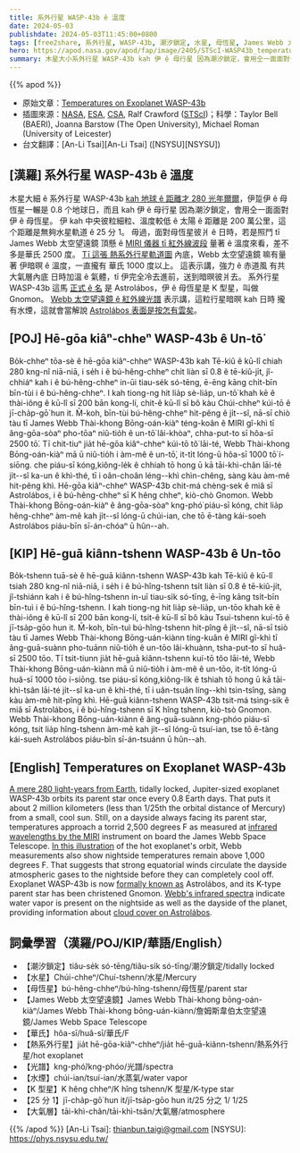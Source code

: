 ```yaml
---
title: 系外行星 WASP-43b ê 溫度
date: 2024-05-03
publishdate: 2024-05-03T11:45:00+0800
tags: [free2share, 系外行星, WASP-43b, 潮汐鎖定, 水星, 母恆星, James Webb 太空望遠鏡, 華氏, 熱系外行星, 光譜, 水煙, K 型星, 大氣層]
hero: https://apod.nasa.gov/apod/fap/image/2405/STScI-WASP43b_temperature.png
summary: 木星大小系外行星 WASP-43b kah 伊 ê 母行星 因為潮汐鎖定，會用仝一面面對伊 ê 母恆星。
---
```


{{% apod %}}

- 原始文章：[Temperatures on Exoplanet WASP-43b](https://apod.nasa.gov/apod/ap240503.html)
- 插圖來源：[NASA](https://www.nasa.gov/), [ESA](https://www.esa.int/), [CSA](https://www.asc-csa.gc.ca/eng/), Ralf Crawford ([STScI](https://www.stsci.edu/))；科學：Taylor Bell (BAERI), Joanna Barstow (The Open University), Michael Roman (University of Leicester)
- 台文翻譯：[An-Li Tsai][An-Li Tsai] ([NSYSU][NSYSU])

## [漢羅] 系外行星 WASP-43b ê 溫度
木星大細 ê 系外行星 WASP-43b [kah 地球 ê 距離才 280 光年爾爾][A mere 280 light-years from Earth]，伊踅伊 ê 母恆星一輾是 0.8 个地球日，而且 kah 伊 ê 母行星 因為潮汐鎖定，會用仝一面面對伊 ê 母恆星。
伊 kah 中央彼粒細粒、溫度較低 ê 太陽 ê 距離是 200 萬公里，這个距離是無夠水星軌道 ê 25 分 1。
毋過，面對母恆星彼爿 ê 日時，若是照鬥 tī James Webb 太空望遠鏡 頂懸 ê [MIRI 儀器 tī 紅外線波段][infrared wavelengths by the MIRI] 量著 ê 溫度來看，差不多是華氏 2500 度。
[Tī 這張 熱系外行星軌道圖][In this illustration] 內底，Webb 太空望遠鏡 嘛有量著 伊暗暝 ê 溫度，一直攏有 華氏 1000 度以上。
這表示講，強力 ê 赤道風 有共大氣層內底 日時加溫 ê 氣體，tī 伊完全冷去進前，送到暗暝彼爿去。
系外行星 WASP-43b 這馬 [正式 ê 名][formally known as] 是 Astrolábos，伊 ê 母恆星是 K 型星，叫做 Gnomon。
[Webb 太空望遠鏡 ê 紅外線光譜][Webb's infrared spectra] 表示講，這粒行星暗暝 kah 日時 攏有水煙，這就會當解說 [Astrolábos 表面是按怎有雲矣][cloud cover on Astrolábos]。

## [POJ] Hē-gōa kiâⁿ-chheⁿ WASP-43b ê Un-tō͘
Bo̍k-chheⁿ tōa-sè ê hē-gōa kiâⁿ-chheⁿ WASP-43b kah Tē-kiû ê kū-lî chiah 280 kng-nî niā-niā, i se̍h i ê bú-hêng-chheⁿ chi̍t liàn sī 0.8 ê tē-kiû-ji̍t, jî-chhiáⁿ kah i ê bú-hêng-chheⁿ in-ūi tiau-se̍k só-tēng, ē-ēng kāng chi̍t-bīn bīn-tùi i ê bú-hêng-chheⁿ.
I kah tiong-ng hit lia̍p sè-lia̍p, un-tō͘ khah kē ê thài-iông ê kū-lî sī 200 bān kong-lí, chit-ê kū-lî sī bô kàu Chúi-chheⁿ kúi-tō ê jī-cha̍p-gō͘ hun it.
M̄-koh, bīn-tùi bú-hêng-chheⁿ hit-pêng ê ji̍t--sî, nā-sī chiò tàu tī James Webb Thài-khong Bōng-oán-kiàⁿ téng-koân ê MIRI gî-khì tī âng-gōa-sòaⁿ pho-tōaⁿ niû-tio̍h ê un-tō͘ lâi-khòaⁿ, chha-put-to sī hôa-sī 2500 tō͘.
Tī chit-tiuⁿ jia̍t hē-gōa kiâⁿ-chheⁿ kúi-tō tô͘ lāi-té, Webb Thài-khong Bōng-oán-kiàⁿ mā ū niû-tio̍h i àm-mê ê un-tō͘, it-ti̍t lóng-ū hôa-sī 1000 tō͘ í-siōng.
che piáu-sī kóng,kiông-le̍k ê chhiah tō hong ū kā tāi-khì-chân lāi-té ji̍t--sî ka-un ê khì-thé, tī i oân-choân léng--khì chìn-chêng, sàng kàu àm-mê hit-pêng khì.
Hē-gōa kiâⁿ-chheⁿ WASP-43b chit-má chèng-sek ê miâ sī Astrolábos, i ê bú-hêng-chheⁿ sī K hêng chheⁿ, kiò-chò Gnomon.
Webb Thài-khong Bōng-oán-kiàⁿ ê âng-gōa-sòaⁿ kng-phó͘ piáu-sī kóng, chit lia̍p hêng-chheⁿ àm-mê kah ji̍t--sî lóng-ū chúi-ian, che tō ē-tàng kái-soeh Astrolábos piáu-bīn sī-án-chóaⁿ ū hûn--ah.

## [KIP] Hē-guā kiânn-tshenn WASP-43b ê Un-tōo
Bo̍k-tshenn tuā-sè ê hē-guā kiânn-tshenn WASP-43b kah Tē-kiû ê kū-lî tsiah 280 kng-nî niā-niā, i se̍h i ê bú-hîng-tshenn tsi̍t liàn sī 0.8 ê tē-kiû-ji̍t, jî-tshiánn kah i ê bú-hîng-tshenn in-uī tiau-si̍k só-tīng, ē-īng kāng tsi̍t-bīn bīn-tuì i ê bú-hîng-tshenn.
I kah tiong-ng hit lia̍p sè-lia̍p, un-tōo khah kē ê thài-iông ê kū-lî sī 200 bān kong-lí, tsit-ê kū-lî sī bô kàu Tsuí-tshenn kuí-tō ê jī-tsa̍p-gōo hun it.
M̄-koh, bīn-tuì bú-hîng-tshenn hit-pîng ê ji̍t--sî, nā-sī tsiò tàu tī James Webb Thài-khong Bōng-uán-kiànn tíng-kuân ê MIRI gî-khì tī âng-guā-suànn pho-tuānn niû-tio̍h ê un-tōo lâi-khuànn, tsha-put-to sī huâ-sī 2500 tōo.
Tī tsit-tiunn jia̍t hē-guā kiânn-tshenn kuí-tō tôo lāi-té, Webb Thài-khong Bōng-uán-kiànn mā ū niû-tio̍h i àm-mê ê un-tōo, it-ti̍t lóng-ū huâ-sī 1000 tōo í-siōng.
tse piáu-sī kóng,kiông-li̍k ê tshiah tō hong ū kā tāi-khì-tsân lāi-té ji̍t--sî ka-un ê khì-thé, tī i uân-tsuân líng--khì tsìn-tsîng, sàng kàu àm-mê hit-pîng khì.
Hē-guā kiânn-tshenn WASP-43b tsit-má tsìng-sik ê miâ sī Astrolábos, i ê bú-hîng-tshenn sī K hîng tshenn, kiò-tsò Gnomon.
Webb Thài-khong Bōng-uán-kiànn ê âng-guā-suànn kng-phóo piáu-sī kóng, tsit lia̍p hîng-tshenn àm-mê kah ji̍t--sî lóng-ū tsuí-ian, tse tō ē-tàng kái-sueh Astrolábos piáu-bīn sī-án-tsuánn ū hûn--ah.

## [English] Temperatures on Exoplanet WASP-43b
[A mere 280 light-years from Earth][A mere 280 light-years from Earth], tidally locked, Jupiter-sized exoplanet WASP-43b orbits its parent star once every 0.8 Earth days.
That puts it about 2 million kilometers (less than 1/25th the orbital distance of Mercury) from a small, cool sun.
Still, on a dayside always facing its parent star, temperatures approach a torrid 2,500 degrees F as measured at [infrared wavelengths by the MIRI][infrared wavelengths by the MIRI] instrument on board the James Webb Space Telescope.
[In this illustration][In this illustration] of the hot exoplanet's orbit, Webb measurements also show nightside temperatures remain above 1,000 degrees F.
That suggests that strong equatorial winds circulate the dayside atmospheric gases to the nightside before they can completely cool off.
Exoplanet WASP-43b is now [formally known as][formally known as] Astrolábos, and its K-type parent star has been christened Gnomon.
[Webb's infrared spectra][Webb's infrared spectra] indicate water vapor is present on the nightside as well as the dayside of the planet, providing information about [cloud cover on Astrolábos][cloud cover on Astrolábos].

## 詞彙學習（漢羅/POJ/KIP/華語/English）
- 【潮汐鎖定】tiâu-se̍k só-tēng/tiâu-si̍k só-tīng/潮汐鎖定/tidally locked
- 【水星】Chúi-chheⁿ/Chuí-tshenn/水星/Mercury
- 【母恆星】bú-hêng-chheⁿ/bú-hîng-tshenn/母恆星/parent star
- 【James Webb 太空望遠鏡】James Webb Thài-khong bōng-oán-kiàⁿ/James Webb Thài-khong bōng-uán-kiànn/詹姆斯韋伯太空望遠鏡/James Webb Space Telescope
- 【華氏】hôa-sī/huâ-sī/華氏/F
- 【熱系外行星】jia̍t hē-gōa-kiâⁿ-chheⁿ/jia̍t hē-guā-kiânn-tshenn/熱系外行星/hot exoplanet
- 【光譜】kng-phó͘/kng-phóo/光譜/spectra
- 【水煙】chúi-ian/tsuí-ian/水蒸氣/water vapor
- 【K 型星】K hêng chheⁿ/K hîng tshenn/K 型星/K-type star
- 【25 分 1】jī-cha̍p-gō͘ hun it/jī-tsa̍p-gōo hun it/25 分之 1/ 1/25
- 【大氣層】tāi-khì-chân/tāi-khì-tsân/大氣層/atmosphere

{{% /apod %}}
[An-Li Tsai]: thianbun.taigi@gmail.com
[NSYSU]: https://phys.nsysu.edu.tw/

[copyright]: https://apod.nasa.gov/apod/fap/lib/about_apod.html#srapply
[License3]: https://creativecommons.org/licenses/by/3.0/
[License2]:https://creativecommons.org/licenses/by-nc-nd/2.0/

[A mere 280 light-years from Earth]:https://science.nasa.gov/exoplanet-catalog/wasp-43-b/
[infrared wavelengths by the MIRI]:https://webbtelescope.org/contents/news-releases/2024/news-2024-117
[In this illustration]:https://webbtelescope.org/contents/media/images/2024/117/01HW67W24KX2ZP8M56MSCG6NDY
[formally known as]:https://wasp-planets.net/tag/wasp-43/
[Webb's infrared spectra]:https://www.nature.com/articles/s41550-024-02230-x
[cloud cover on Astrolábos]:https://science.nasa.gov/missions/webb/nasas-webb-maps-weather-on-planet-280-light-years-away/
